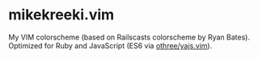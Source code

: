 # mikekreeki.vim
My VIM colorscheme (based on Railscasts colorscheme by Ryan Bates). Optimized for Ruby and JavaScript (ES6 via [othree/yajs.vim](https://github.com/othree/yajs.vim)).
